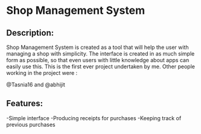 # Shop Management System
## Description:
Shop Management System is created as a tool that will help the user with managing a shop with simplicity. 
The interface is created in as much simple form as possible, so that even users with little knowledge about apps can easily use this.
This is the first ever project undertaken by me. Other people working in the project were : 

@Tasnia16 and @abhijit

## Features:
-Simple interface
-Producing receipts for purchases
-Keeping track of previous purchases

